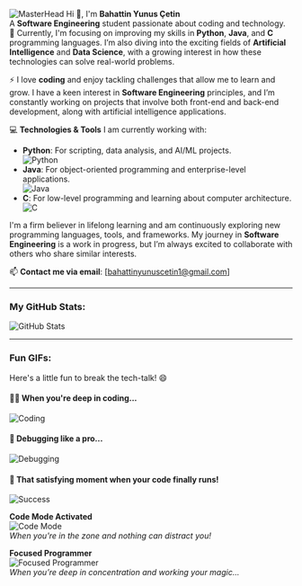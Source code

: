 ![MasterHead](https://media.licdn.com/dms/image/v2/D4D16AQElRO6bnzbE6Q/profile-displaybackgroundimage-shrink_350_1400/profile-displaybackgroundimage-shrink_350_1400/0/1728539039661?e=1749081600&v=beta&t=b8J9hh0hwIVBdR-1Y15EFLXLOgZvq-sjO2nMrH0s_Lg)
Hi 👋, I'm **Bahattin Yunus Çetin**  
A **Software Engineering** student passionate about coding and technology.  
🌱 Currently, I'm focusing on improving my skills in **Python**, **Java**, and **C** programming languages. I’m also diving into the exciting fields of **Artificial Intelligence** and **Data Science**, with a growing interest in how these technologies can solve real-world problems.

⚡ I love **coding** and enjoy tackling challenges that allow me to learn and grow. I have a keen interest in **Software Engineering** principles, and I’m constantly working on projects that involve both front-end and back-end development, along with artificial intelligence applications.

💻 **Technologies & Tools** I am currently working with:
- **Python**: For scripting, data analysis, and AI/ML projects.  
  ![Python](https://img.shields.io/badge/-Python-3776AB?style=flat&logo=python&logoColor=white)
- **Java**: For object-oriented programming and enterprise-level applications.  
  ![Java](https://img.shields.io/badge/-Java-007396?style=flat&logo=java&logoColor=white)
- **C**: For low-level programming and learning about computer architecture.  
  ![C](https://img.shields.io/badge/-C-00599C?style=flat&logo=c&logoColor=white)

I'm a firm believer in lifelong learning and am continuously exploring new programming languages, tools, and frameworks. My journey in **Software Engineering** is a work in progress, but I’m always excited to collaborate with others who share similar interests.

📫 **Contact me via email**: [bahattinyunuscetin1@gmail.com]

---

### My GitHub Stats:
![GitHub Stats](https://github-readme-stats.vercel.app/api?username=bahattinyunus&show_icons=true&theme=radical)

---

### Fun GIFs:
Here's a little fun to break the tech-talk! 😄  

#### 👨‍💻 When you're deep in coding...  
![Coding](https://media.giphy.com/media/qgQUggAC3Pfv687qPC/giphy.gif)  

#### 🔄 Debugging like a pro...  
![Debugging](https://media.giphy.com/media/13HgwGsXF0aiGY/giphy.gif)  

#### 🎯 That satisfying moment when your code finally runs!  
![Success](https://media.giphy.com/media/26AHONQ79FdWZhAI0/giphy.gif)  

 **Code Mode Activated**  
![Code Mode](https://media.giphy.com/media/fAnEC88LccN7a/giphy.gif)  
_When you're in the zone and nothing can distract you!_

 **Focused Programmer**  
![Focused Programmer](https://media.giphy.com/media/3ohs7ZyuJHkJeDoD0s/giphy.gif)  
_When you’re deep in concentration and working your magic..._
